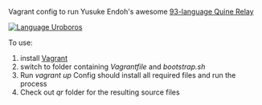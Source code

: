 
Vagrant config to run Yusuke Endoh's awesome [93-language Quine Relay](https://github.com/mame/quine-relay)

[![Language Uroboros](https://raw.github.com/mame/quine-relay/master/langs.png)](https://github.com/mame/quine-relay)

To use:

1. install [Vagrant](http://www.vagrantup.com/)
2. switch to folder containing *Vagrantfile* and *bootstrap.sh*
3. Run *vagrant up* Config should install all required files and run the process
4. Check out *qr* folder for the resulting source files
